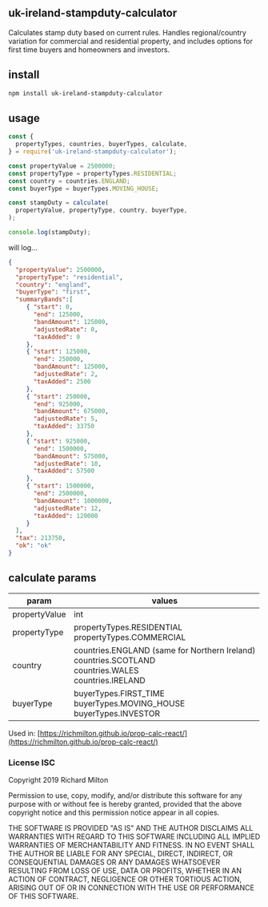 ## uk-ireland-stampduty-calculator

Calculates stamp duty based on current rules. 
Handles regional/country variation for commercial and residential property,
and includes options for first time buyers and homeowners and investors.

## install
```bash
npm install uk-ireland-stampduty-calculator
```

## usage
```javascript
const {
  propertyTypes, countries, buyerTypes, calculate,
} = require('uk-ireland-stampduty-calculator');

const propertyValue = 2500000;
const propertyType = propertyTypes.RESIDENTIAL;
const country = countries.ENGLAND;
const buyerType = buyerTypes.MOVING_HOUSE;

const stampDuty = calculate(
  propertyValue, propertyType, country, buyerType,
);

console.log(stampDuty);
```
will log...

```json
{ 
  "propertyValue": 2500000,
  "propertyType": "residential",
  "country": "england",
  "buyerType": "first",
  "summaryBands":[
     { "start": 0,
       "end": 125000,
       "bandAmount": 125000,
       "adjustedRate": 0,
       "taxAdded": 0
     },
     { "start": 125000,
       "end": 250000,
       "bandAmount": 125000,
       "adjustedRate": 2,
       "taxAdded": 2500
     },
     { "start": 250000,
       "end": 925000,
       "bandAmount": 675000,
       "adjustedRate": 5,
       "taxAdded": 33750
     },
     { "start": 925000,
       "end": 1500000,
       "bandAmount": 575000,
       "adjustedRate": 10,
       "taxAdded": 57500
     },
     { "start": 1500000,
       "end": 2500000,
       "bandAmount": 1000000,
       "adjustedRate": 12,
       "taxAdded": 120000
     }
  ],
  "tax": 213750,
  "ok": "ok"
}
```

 ## calculate params
 
 | param | values |
 | --- | --- |
 | propertyValue | int |
 | propertyType | propertyTypes.RESIDENTIAL<br/>propertyTypes.COMMERCIAL |
 | country | countries.ENGLAND (same for Northern Ireland)<br/>countries.SCOTLAND<br/>countries.WALES<br/>countries.IRELAND |
 | buyerType | buyerTypes.FIRST_TIME<br/>buyerTypes.MOVING_HOUSE<br/>buyerTypes.INVESTOR |

Used in:
[https://richmilton.github.io/prop-calc-react/](https://richmilton.github.io/prop-calc-react/)

### License ISC

Copyright 2019 Richard Milton

Permission to use, copy, modify, and/or distribute this software for any purpose with or without fee is hereby granted, provided that the above copyright notice and this permission notice appear in all copies.

THE SOFTWARE IS PROVIDED "AS IS" AND THE AUTHOR DISCLAIMS ALL WARRANTIES WITH REGARD TO THIS SOFTWARE INCLUDING ALL IMPLIED WARRANTIES OF MERCHANTABILITY AND FITNESS. IN NO EVENT SHALL THE AUTHOR BE LIABLE FOR ANY SPECIAL, DIRECT, INDIRECT, OR CONSEQUENTIAL DAMAGES OR ANY DAMAGES WHATSOEVER RESULTING FROM LOSS OF USE, DATA OR PROFITS, WHETHER IN AN ACTION OF CONTRACT, NEGLIGENCE OR OTHER TORTIOUS ACTION, ARISING OUT OF OR IN CONNECTION WITH THE USE OR PERFORMANCE OF THIS SOFTWARE.